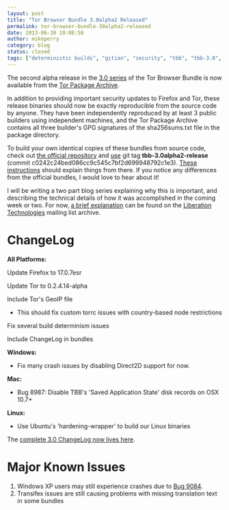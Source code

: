 ```yaml
---
layout: post
title: "Tor Browser Bundle 3.0alpha2 Released"
permalink: tor-browser-bundle-30alpha2-released
date: 2013-06-30 19:08:50
author: mikeperry
category: blog
status: closed
tags: ["deterministic builds", "gitian", "security", "tbb", "tbb-3.0", "tor browser", "tor browser bundle", "tor-browser-bundle"]
---
```


The second alpha release in the [3.0 series](https://blog.torproject.org/category/tags/tbb-30) of the Tor Browser Bundle is now available from the [Tor Package Archive](https://archive.torproject.org/tor-package-archive/torbrowser/3.0a2).

In addition to providing important security updates to Firefox and Tor, these release binaries should now be exactly reproducible from the source code by anyone. They have been independently reproduced by at least 3 public builders using independent machines, and the Tor Package Archive contains all three builder's GPG signatures of the sha256sums.txt file in the package directory.

To build your own identical copies of these bundles from source code, check out [the official repository](https://gitweb.torproject.org/builders/tor-browser-bundle.git/) and [use](http://stackoverflow.com/questions/10303665/how-to-clone-a-specific-version-of-a-git-repository/10304054#10304054) git tag **tbb-3.0alpha2-release** (commit c0242c24bed086cc9c545c7bf2d699948792c1e3). [These instructions](https://gitweb.torproject.org/builders/tor-browser-bundle.git/blob/HEAD:/gitian/README.build) should explain things from there. If you notice any differences from the official bundles, I would love to hear about it!

I will be writing a two part blog series explaining why this is important, and describing the technical details of how it was accomplished in the coming week or two. For now, [a brief explanation](https://mailman.stanford.edu/pipermail/liberationtech/2013-June/009257.html) can be found on the [Liberation Technologies](https://mailman.stanford.edu/mailman/listinfo/liberationtech) mailing list archive.

ChangeLog
=========

**All Platforms:**

Update Firefox to 17.0.7esr

Update Tor to 0.2.4.14-alpha

Include Tor's GeoIP file

-   This should fix custom torrc issues with country-based node restrictions

Fix several build determinism issues

Include ChangeLog in bundles

**Windows:**

-   Fix many crash issues by disabling Direct2D support for now.

**Mac:**

-   Bug 8987: Disable TBB's 'Saved Application State' disk records on OSX 10.7+

**Linux:**

-   Use Ubuntu's 'hardening-wrapper' to build our Linux binaries

The [complete 3.0 ChangeLog now lives here](https://gitweb.torproject.org/builders/tor-browser-bundle.git/blob_plain/HEAD:/Bundle-Data/Docs/ChangeLog.txt).

Major Known Issues
==================

1.  Windows XP users may still experience crashes due to [Bug 9084](https://trac.torproject.org/projects/tor/ticket/9084).
2.  Transifex issues are still causing problems with missing translation text in some bundles

